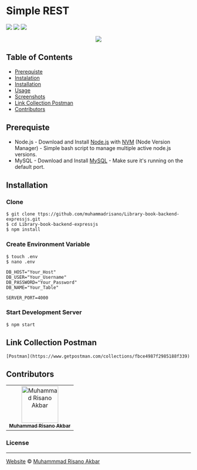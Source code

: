 # Simple REST
![](https://img.shields.io/badge/Code%20Style-Standard-yellow.svg)
![](https://img.shields.io/badge/Dependencies-Express-green.svg)
![](https://img.shields.io/badge/License-Beerware-yellowgreen.svg)

<p align="center">
  <a href="https://nodejs.org/">
    <img src="https://cdn-images-1.medium.com/max/871/1*d2zLEjERsrs1Rzk_95QU9A.png">
  </a>
</p>


## Table of Contents

- [Prerequiste](#prerequiste)
- [Instalation](#installation)
- [Installation](#installation)
- [Usage](#usage-for-development)
- [Screenshots](#screenshots)
- [Link Collection Postman](#link-collection-postman)
- [Contributors](#contributors)


## Prerequiste
- Node.js - Download and Install [Node.js](https://nodejs.org/en/) with [NVM](https://github.com/creationix/nvm) (Node Version Manager) - Simple bash script to manage multiple active node.js versions.
- MySQL - Download and Install [MySQL](https://www.mysql.com/downloads/) - Make sure it's running on the default port.  

## Installation
### Clone
```
$ git clone ttps://github.com/muhammadrisano/Library-book-backend-expressjs.git
$ cd Library-book-backend-expressjs
$ npm install
```

### Create Environment Variable
```
$ touch .env
$ nano .env
```

```
DB_HOST="Your_Host"
DB_USER="Your_Username"
DB_PASSWORD="Your_Password"
DB_NAME="Your_Table"

SERVER_PORT=4000
```
### Start Development Server
```
$ npm start
```
## Link Collection Postman
```
[Postman](https://www.getpostman.com/collections/fbce4987f2985188f339)
```

## Contributors
<center>
  <table>
    <tr>
      <td align="center">
        <a href="https://github.com/muhammadrisano/">
          <img width="100" src="https://avatars3.githubusercontent.com/u/47690080?s=460&v=4" alt="Muhammad Risano Akbar"><br/>
          <sub><b>Muhammad Risano Akbar</b></sub>
        </a>
      </td>
    </tr>
  </table>
</center>

### License
----

[Website](http://muhammadrisano.online) © [Muhammmad Risano Akbar](https://github.com/muhammadrisano/)
